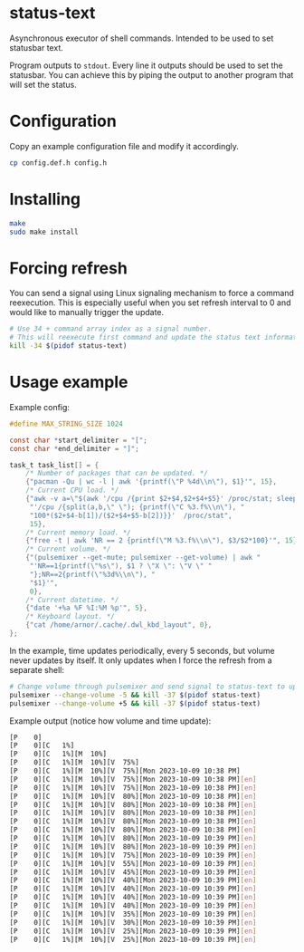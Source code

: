 # status-text
Asynchronous executor of shell commands. Intended to be used to set statusbar text.

Program outputs to `stdout`. Every line it outputs should be used to set the statusbar. You can achieve this by piping the output to another program that will set the status.

# Configuration

Copy an example configuration file and modify it accordingly.

```sh
cp config.def.h config.h
```

# Installing

```sh
make
sudo make install
```

# Forcing refresh
You can send a signal using Linux signaling mechanism to force a command reexecution. This is especially useful when you set refresh interval to 0 and would like to manually trigger the update.
```sh
# Use 34 + command array index as a signal number.
# This will reexecute first command and update the status text information.
kill -34 $(pidof status-text)
```

# Usage example

Example config: 

```c
#define MAX_STRING_SIZE 1024

const char *start_delimiter = "[";
const char *end_delimiter = "]";

task_t task_list[] = {
    /* Number of packages that can be updated. */
    {"pacman -Qu | wc -l | awk '{printf(\"P %4d\\n\"), $1}'", 15},
    /* Current CPU load. */
    {"awk -v a=\"$(awk '/cpu /{print $2+$4,$2+$4+$5}' /proc/stat; sleep 1)\" "
     "'/cpu /{split(a,b,\" \"); {printf(\"C %3.f%\\n\"), "
     "100*($2+$4-b[1])/($2+$4+$5-b[2])}}'  /proc/stat",
     15},
    /* Current memory load. */
    {"free -t | awk 'NR == 2 {printf(\"M %3.f%\\n\"), $3/$2*100}'", 15},
    /* Current volume. */
    {"(pulsemixer --get-mute; pulsemixer --get-volume) | awk "
     "'NR==1{printf(\"%s\"), $1 ? \"X \": \"V \" "
     "};NR==2{printf(\"%3d%\\n\"), "
     "$1}'",
     0},
    /* Current datetime. */
    {"date '+%a %F %I:%M %p'", 5},
    /* Keyboard layout. */
    {"cat /home/arnor/.cache/.dwl_kbd_layout", 0},
};
```

In the example, time updates periodically, every 5 seconds, but volume never updates by itself. It only updates when I force the refresh from a separate shell:

```sh
# Change volume through pulsemixer and send signal to status-text to update the value. Signal 37 is used because volume has an index of 3.
pulsemixer --change-volume -5 && kill -37 $(pidof status-text)
pulsemixer --change-volume +5 && kill -37 $(pidof status-text)
```

Example output (notice how volume and time update):

```sh
[P    0]
[P    0][C   1%]
[P    0][C   1%][M  10%]
[P    0][C   1%][M  10%][V  75%]
[P    0][C   1%][M  10%][V  75%][Mon 2023-10-09 10:38 PM]
[P    0][C   1%][M  10%][V  75%][Mon 2023-10-09 10:38 PM][en]
[P    0][C   1%][M  10%][V  75%][Mon 2023-10-09 10:38 PM][en]
[P    0][C   1%][M  10%][V  80%][Mon 2023-10-09 10:38 PM][en]
[P    0][C   1%][M  10%][V  80%][Mon 2023-10-09 10:38 PM][en]
[P    0][C   1%][M  10%][V  80%][Mon 2023-10-09 10:38 PM][en]
[P    0][C   1%][M  10%][V  80%][Mon 2023-10-09 10:38 PM][en]
[P    0][C   1%][M  10%][V  80%][Mon 2023-10-09 10:38 PM][en]
[P    0][C   1%][M  10%][V  80%][Mon 2023-10-09 10:39 PM][en]
[P    0][C   1%][M  10%][V  80%][Mon 2023-10-09 10:39 PM][en]
[P    0][C   1%][M  10%][V  75%][Mon 2023-10-09 10:39 PM][en]
[P    0][C   1%][M  10%][V  55%][Mon 2023-10-09 10:39 PM][en]
[P    0][C   1%][M  10%][V  45%][Mon 2023-10-09 10:39 PM][en]
[P    0][C   1%][M  10%][V  40%][Mon 2023-10-09 10:39 PM][en]
[P    0][C   1%][M  10%][V  40%][Mon 2023-10-09 10:39 PM][en]
[P    0][C   1%][M  10%][V  40%][Mon 2023-10-09 10:39 PM][en]
[P    0][C   1%][M  10%][V  40%][Mon 2023-10-09 10:39 PM][en]
[P    0][C   1%][M  10%][V  35%][Mon 2023-10-09 10:39 PM][en]
[P    0][C   1%][M  10%][V  30%][Mon 2023-10-09 10:39 PM][en]
[P    0][C   1%][M  10%][V  25%][Mon 2023-10-09 10:39 PM][en]
[P    0][C   1%][M  10%][V  25%][Mon 2023-10-09 10:39 PM][en]
```
